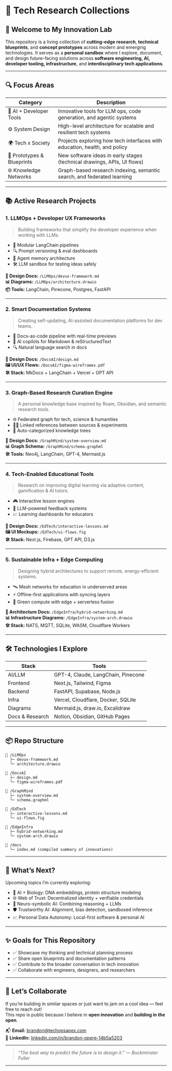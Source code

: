 # 🧠 Tech Research Collections

## 🚀 Welcome to My Innovation Lab

This repository is a living collection of **cutting-edge research**, **technical blueprints**, and **concept prototypes** across modern and emerging technologies. It serves as a **personal sandbox** where I explore, document, and design future-facing solutions across **software engineering, AI, developer tooling, infrastructure**, and **interdisciplinary tech applications**.

---

## 🔍 Focus Areas

| Category | Description |
|---------|-------------|
| 🧠 AI + Developer Tools | Innovative tools for LLM ops, code generation, and agentic systems |
| ⚙️ System Design | High-level architecture for scalable and resilient tech systems |
| 🌍 Tech x Society | Projects exploring how tech interfaces with education, health, and policy |
| 🧪 Prototypes & Blueprints | New software ideas in early stages (technical drawings, APIs, UI flows) |
| 🌐 Knowledge Networks | Graph-based research indexing, semantic search, and federated learning |

---

## 📚 Active Research Projects

### 1. **LLMOps + Developer UX Frameworks**
> Building frameworks that simplify the developer experience when working with LLMs.

- 🔗 Modular LangChain pipelines
- 🔍 Prompt versioning & eval dashboards
- 🧠 Agent memory architecture
- 🛠️ LLM sandbox for testing ideas safely

**🧩 Design Docs:** `/LLMOps/devux-framework.md`  
**📊 Diagrams:** `/LLMOps/architecture.drawio`  
**📦 Tools:** LangChain, Pinecone, Postgres, FastAPI

---

### 2. **Smart Documentation Systems**
> Creating self-updating, AI-assisted documentation platforms for dev teams.

- 📄 Docs-as-code pipeline with real-time previews
- 🤖 AI copilots for Markdown & reStructuredText
- 🔍 Natural language search in docs

**🧩 Design Docs:** `/DocsAI/design.md`  
**🖼️ UI/UX Flows:** `/DocsAI/figma-wireframes.pdf`  
**🛠 Stack:** MkDocs + LangChain + Vercel + GPT API

---

### 3. **Graph-Based Research Curation Engine**
> A personal knowledge base inspired by Roam, Obsidian, and semantic research tools.

- 🌐 Federated graph for tech, science & humanities
- ✍🏽 Linked references between sources & experiments
- 🧠 Auto-categorized knowledge trees

**🧩 Design Docs:** `/GraphMind/system-overview.md`  
**📊 Graph Schema:** `/GraphMind/schema.graphml`  
**🛠 Tools:** Neo4j, LangChain, GPT-4, Mermaid.js

---

### 4. **Tech-Enabled Educational Tools**
> Research on improving digital learning via adaptive content, gamification & AI tutors.

- 🎮 Interactive lesson engines
- 🤖 LLM-powered feedback systems
- 📈 Learning dashboards for educators

**🧩 Design Docs:** `/EdTech/interactive-lessons.md`  
**🖼️ UI Mockups:** `/EdTech/ui-flows.fig`  
**🛠 Stack:** Next.js, Firebase, GPT API, D3.js

---

### 5. **Sustainable Infra + Edge Computing**
> Designing hybrid architectures to support remote, energy-efficient systems.

- 🛰️ Mesh networks for education in underserved areas
- ⚡ Offline-first applications with syncing layers
- 🌱 Green compute with edge + serverless fusion

**🧩 Architecture Docs:** `/EdgeInfra/hybrid-networking.md`  
**📊 Infrastructure Diagrams:** `/EdgeInfra/system-arch.drawio`  
**🛠 Stack:** NATS, MQTT, SQLite, WASM, Cloudflare Workers

---

## 🛠️ Technologies I Explore

| Stack | Tools |
|-------|-------|
| AI/LLM | GPT-4, Claude, LangChain, Pinecone |
| Frontend | Next.js, Tailwind, Figma |
| Backend | FastAPI, Supabase, Node.js |
| Infra | Vercel, Cloudflare, Docker, SQLite |
| Diagrams | Mermaid.js, draw.io, Excalidraw |
| Docs & Research | Notion, Obsidian, GitHub Pages |

---

## 📦 Repo Structure

```
📁 /LLMOps
  ├─ devux-framework.md
  └─ architecture.drawio

📁 /DocsAI
  ├─ design.md
  └─ figma-wireframes.pdf

📁 /GraphMind
  ├─ system-overview.md
  └─ schema.graphml

📁 /EdTech
  ├─ interactive-lessons.md
  └─ ui-flows.fig

📁 /EdgeInfra
  ├─ hybrid-networking.md
  └─ system-arch.drawio

📁 /docs
  └─ index.md (compiled summary of innovations)
```

---

## 🔭 What’s Next?

Upcoming topics I’m currently exploring:

- 🧬 AI + Biology: DNA embeddings, protein structure modeling
- 🌐 Web of Trust: Decentralized identity + verifiable credentials
- 🧠 Neuro-symbolic AI: Combining reasoning + LLMs
- 🛡️ Trustworthy AI: Alignment, bias detection, sandboxed inference
- 📈 Personal Data Autonomy: Local-first software & personal AI

---

## ✨ Goals for This Repository

- ✅ Showcase my thinking and technical planning process
- ✅ Share open blueprints and documentation patterns
- ✅ Contribute to the broader conversation in tech innovation
- ✅ Collaborate with engineers, designers, and researchers

---

## 🤝 Let’s Collaborate

If you’re building in similar spaces or just want to jam on a cool idea — feel free to reach out!  
This repo is public because I believe in **open innovation** and **building in the open**.

📬 **Email:** [brandon@techopsapex.com](mailto:brandon@techopsapex.com)  
🔗 **LinkedIn:** [linkedin.com/in/brandon-opere-14b5a5203](https://linkedin.com/in/brandon-opere-14b5a5203)

---

> _“The best way to predict the future is to design it.” — Buckminster Fuller_

--- 


